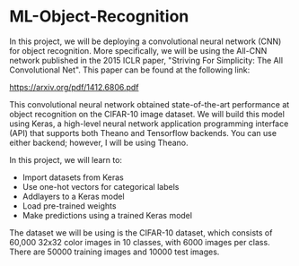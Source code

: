 # ML-Object-Recognition
In this project, we will be deploying a convolutional neural network (CNN) for object recognition. More specifically, we will be using the All-CNN network published in the 2015 ICLR paper, "Striving For Simplicity: The All Convolutional Net".  This paper can be found at the following link:

https://arxiv.org/pdf/1412.6806.pdf

This convolutional neural network obtained state-of-the-art performance at object recognition on the CIFAR-10 image dataset. We will build this model using Keras, a high-level neural network application programming interface (API) that supports both Theano and Tensorflow backends. You can use either backend; however, I will be using Theano.  

In this project, we will learn to:
* Import datasets from Keras
* Use one-hot vectors for categorical labels
* Addlayers to a Keras model
* Load pre-trained weights
* Make predictions using a trained Keras model

The dataset we will be using is the CIFAR-10 dataset, which consists of 60,000 32x32 color images in 10 classes, with 6000 images per class. There are 50000 training images and 10000 test images.
